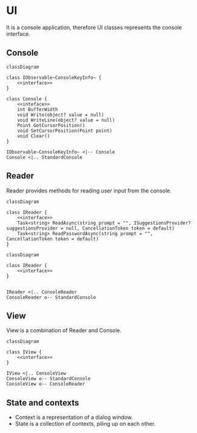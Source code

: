 ﻿# UI

It is a console application, therefore UI classes represents the console interface.

## Console

```mermaid
classDiagram
    
class IObservable~ConsoleKeyInfo~ {
    <<interface>>
}

class Console {
    <<inteface>>
    int BufferWidth
    void Write(object? value = null)
    void WriteLine(object? value = null)
    Point GetCursorPosition()
    void SetCursorPosition(Point point)
    void Clear()
}

IObservable~ConsoleKeyInfo~ <|-- Console
Console <|.. StandardConsole
```

## Reader

Reader provides methods for reading user input from the console.

```mermaid
classDiagram

class IReader {
    <<interface>>
    Task<string> ReadAsync(string prompt = "", ISuggestionsProvider? suggestionsProvider = null, CancellationToken token = default)
    Task<string> ReadPasswordAsync(string prompt = "", CancellationToken token = default)
}
```

```mermaid
classDiagram
    
class IReader {
    <<interface>>
}


IReader <|.. ConsoleReader
ConsoleReader o-- StandardConsole
```

## View

View is a combination of Reader and Console.

```mermaid
classDiagram

class IView {
    <<interface>>
}

IView <|.. ConsoleView
ConsoleView o-- StandardConsole
ConsoleView o-- ConsoleReader
```

## State and contexts

- Context is a representation of a dialog window.
- State is a collection of contexts, piling up on each other.
